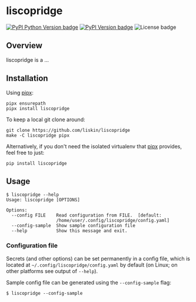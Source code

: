 # liscopridge

[![PyPI Python Version badge](https://img.shields.io/pypi/pyversions/liscopridge)](https://pypi.org/project/liscopridge/)
[![PyPI Version badge](https://img.shields.io/pypi/v/liscopridge)](https://pypi.org/project/liscopridge/)
![License badge](https://img.shields.io/github/license/liskin/liscopridge)

## Overview

liscopridge is a …

<!-- FIXME: example image -->

## Installation

Using [pipx][]:

```
pipx ensurepath
pipx install liscopridge
```

To keep a local git clone around:

```
git clone https://github.com/liskin/liscopridge
make -C liscopridge pipx
```

Alternatively, if you don't need the isolated virtualenv that [pipx][]
provides, feel free to just:

```
pip install liscopridge
```

[pipx]: https://github.com/pypa/pipx

## Usage

<!-- include tests/readme/help.md -->
    $ liscopridge --help
    Usage: liscopridge [OPTIONS]
    
    Options:
      --config FILE    Read configuration from FILE.  [default:
                       /home/user/.config/liscopridge/config.yaml]
      --config-sample  Show sample configuration file
      --help           Show this message and exit.
<!-- end include -->

<!-- FIXME: example -->

### Configuration file

Secrets (and other options) can be set permanently in a config file,
which is located at `~/.config/liscopridge/config.yaml` by default
(on Linux; on other platforms see output of `--help`).

Sample config file can be generated using the `--config-sample` flag:

<!-- include tests/readme/config-sample.md -->
    $ liscopridge --config-sample
<!-- end include -->
